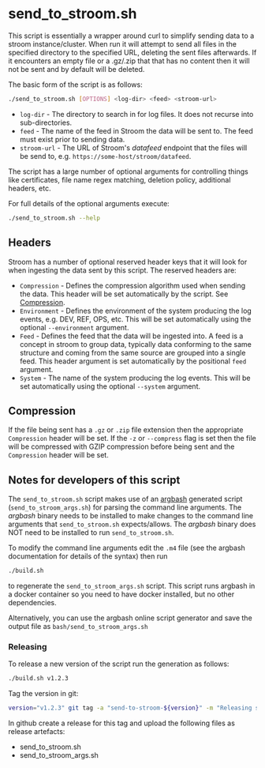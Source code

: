 # send_to_stroom.sh

This script is essentially a wrapper around curl to simplify sending data to a stroom instance/cluster.
When run it will attempt to send all files in the specified directory to the specified URL, deleting the sent files afterwards.
If it encounters an empty file or a .gz/.zip that that has no content then it will not be sent and by default will be deleted.

The basic form of the script is as follows:

```bash
./send_to_stroom.sh [OPTIONS] <log-dir> <feed> <stroom-url>
```

* `log-dir` - The directory to search in for log files. It does not recurse into sub-directories.
* `feed` - The name of the feed in Stroom the data will be sent to. The feed must exist prior to sending data.
* `stroom-url` - The URL of Stroom's _datafeed_ endpoint that the files will be send to, e.g. `https://some-host/stroom/datafeed`.

The script has a large number of optional arguments for controlling things like certificates, file name regex matching, deletion policy, additional headers, etc.

For full details of the optional arguments execute:

```bash
./send_to_stroom.sh --help
```


## Headers

Stroom has a number of optional reserved header keys that it will look for when ingesting the data sent by this script.
The reserved headers are:

* `Compression` - Defines the compression algorithm used when sending the data.
  This header will be set automatically by the script. See [Compression](#compression).
* `Environment` - Defines the environment of the system producing the log events, e.g. DEV, REF, OPS, etc.
  This will be set automatically using the optional `--environment` argument.
* `Feed` - Defines the feed that the data will be ingested into.
  A feed is a concept in stroom to group data, typically data conforming to the same structure and coming from the same source are grouped into a single feed.
  This header argument is set automatically by the positional `feed` argument.
* `System` - The name of the system producing the log events.
  This will be set automatically using the optional `--system` argument.


## Compression

If the file being sent has a `.gz` or `.zip` file extension then the appropriate `Compression` header will be set.
If the `-z` or `--compress` flag is set then the file will be compressed with GZIP compression before being sent and the `Compression` header will be set.


## Notes for developers of this script

The `send_to_stroom.sh` script makes use of an [argbash](https://argbash.io) generated script (`send_to_stroom_args.sh`) for parsing the command line arguments.
The _argbash_ binary needs to be installed to make changes to the command line arguments that `send_to_stroom.sh` expects/allows.
The _argbash_ binary does NOT need to be installed to run `send_to_stroom.sh`.

To modify the command line arguments edit the `.m4` file (see the argbash documentation for details of the syntax) then run

```bash
./build.sh
```

to regenerate the `send_to_stroom_args.sh` script.
This script runs argbash in a docker container so you need to have docker installed, but no other dependencies.

Alternatively, you can use the argbash online script generator and save the output file as `bash/send_to_stroom_args.sh`

### Releasing

To release a new version of the script run the generation as follows:

```bash
./build.sh v1.2.3
```

Tag the version in git:

```bash
version="v1.2.3" git tag -a "send-to-stroom-${version}" -m "Releasing send_to_stroom ${version}" && git push origin "send-to-stroom-${version}"
```

In github create a release for this tag and upload the following files as release artefacts:

* send_to_stroom.sh
* send_to_stroom_args.sh


